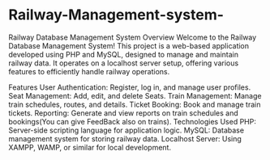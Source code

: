# Railway-Management-system-
Railway Database Management System
Overview
Welcome to the Railway Database Management System! This project is a web-based application developed using PHP and MySQL, designed to manage and maintain railway data. It operates on a localhost server setup, offering various features to efficiently handle railway operations.

Features
User Authentication: Register, log in, and manage user profiles.
Seat Management: Add, edit, and delete Seats.
Train Management: Manage train schedules, routes, and details.
Ticket Booking: Book and manage train tickets.
Reporting: Generate and view reports on train schedules and bookings(You can give FeedBack also on trains).
Technologies Used
PHP: Server-side scripting language for application logic.
MySQL: Database management system for storing railway data.
Localhost Server: Using XAMPP, WAMP, or similar for local development.
